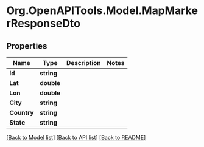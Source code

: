 # Org.OpenAPITools.Model.MapMarkerResponseDto

## Properties

Name | Type | Description | Notes
------------ | ------------- | ------------- | -------------
**Id** | **string** |  | 
**Lat** | **double** |  | 
**Lon** | **double** |  | 
**City** | **string** |  | 
**Country** | **string** |  | 
**State** | **string** |  | 

[[Back to Model list]](../../README.md#documentation-for-models) [[Back to API list]](../../README.md#documentation-for-api-endpoints) [[Back to README]](../../README.md)

